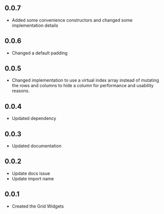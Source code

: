 ## 0.0.7

- Added some convenience constructors and changed some implementation details

## 0.0.6

- Changed a default padding

## 0.0.5

- Changed implementation to use a virtual index array instead of mutating the
 rows and columns to hide a column for performance and usability reasons.

## 0.0.4

- Updated dependency

## 0.0.3

- Updated documentation

## 0.0.2

- Update docs issue
- Update import name

## 0.0.1

- Created the Grid Widgets
